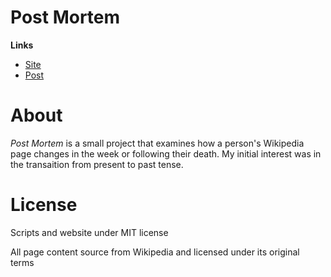 # Post Mortem


**Links**

- [Site](https://mattbierner.github.io/post-mortem/)
- [Post](http://blog.mattbierner.com/post-mortem)


# About
*Post Mortem* is a small project that examines how a person's Wikipedia page changes in the week or following their death. My initial interest was in the transaition from present to past tense. 





# License
Scripts and website under MIT license

All page content source from Wikipedia and licensed under its original terms